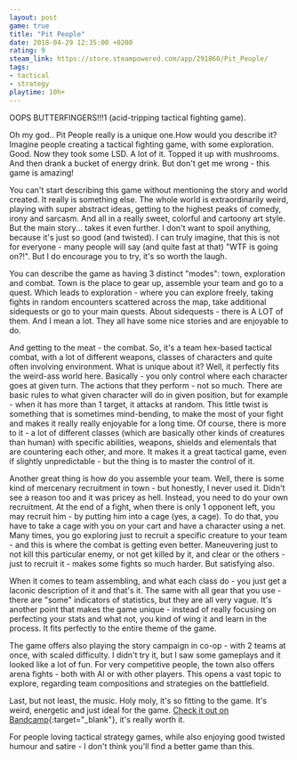 ```yaml
---
layout: post
game: true
title: "Pit People"
date: 2018-04-29 12:35:00 +0200
rating: 9
steam_link: https://store.steampowered.com/app/291860/Pit_People/
tags:
- tactical
- strategy
playtime: 10h+
---
```


OOPS BUTTERFINGERS!!!1 (acid-tripping tactical fighting game).

Oh my god.. Pit People really is a unique one.How would you describe it? Imagine people creating a tactical fighting game, with some exploration. Good. Now they took some LSD. A lot of it. Topped it up with mushrooms. And then drank a bucket of energy drink. But don't get me wrong - this game is amazing!

You can't start describing this game without mentioning the story and world created. It really is something else. The whole world is extraordinarily weird, playing with super abstract ideas, getting to the highest peaks of comedy, irony and sarcasm. And all in a really sweet, colorful and cartoony art style. But the main story... takes it even further. I don't want to spoil anything, because it's just so good (and twisted). I can truly imagine, that this is not for everyone - many people will say (and quite fast at that) "WTF is going on?!". But I do encourage you to try, it's so worth the laugh.

You can describe the game as having 3 distinct "modes": town, exploration and combat. Town is the place to gear up, assemble your team and go to a quest. Which leads to exploration - where you can explore freely, taking fights in random encounters scattered across the map, take additional sidequests or go to your main quests. About sidequests - there is A LOT of them. And I mean a lot. They all have some nice stories and are enjoyable to do.

And getting to the meat - the combat. So, it's a team hex-based tactical combat, with a lot of different weapons, classes of characters and quite often involving environment. What is unique about it? Well, it perfectly fits the weird-ass world here. Basically - you only control where each character goes at given turn. The actions that they perform - not so much. There are basic rules to what given character will do in given position, but for example - when it has more than 1 target, it attacks at random. This little twist is something that is sometimes mind-bending, to make the most of your fight and makes it really really enjoyable for a long time. Of course, there is more to it - a lot of different classes (which are basically other kinds of creatures than human) with specific abilities, weapons, shields and elementals that are countering each other, and more. It makes it a great tactical game, even if slightly unpredictable - but the thing is to master the control of it.

Another great thing is how do you assemble your team. Well, there is some kind of mercenary recruitment in town - but honestly, I never used it. Didn't see a reason too and it was pricey as hell. Instead, you need to do your own recruitment. At the end of a fight, when there is only 1 opponent left, you may recruit him - by putting him into a cage (yes, a cage). To do that, you have to take a cage with you on your cart and have a character using a net. Many times, you go exploring just to recruit a specific creature to your team - and this is where the combat is getting even better. Maneuvering just to not kill this particular enemy, or not get killed by it, and clear or the others - just to recruit it - makes some fights so much harder. But satisfying also.

When it comes to team assembling, and what each class do - you just get a laconic description of it and that's it. The same with all gear that you use - there are "some" indicators of statistics, but they are all very vague. It's another point that makes the game unique - instead of really focusing on perfecting your stats and what not, you kind of wing it and learn in the process. It fits perfectly to the entire theme of the game.

The game offers also playing the story campaign in co-op - with 2 teams at once, with scaled difficulty. I didn't try it, but I saw some gameplays and it looked like a lot of fun. For very competitive people, the town also offers arena fights - both with AI or with other players. This opens a vast topic to explore, regarding team compositions and strategies on the battlefield.

Last, but not least, the music. Holy moly, it's so fitting to the game. It's weird, energetic and just ideal for the game. [Check it out on Bandcamp](https://patric-catani.bandcamp.com/album/for-pit-people-ost){:target="_blank"}, it's really worth it.

For people loving tactical strategy games, while also enjoying good twisted humour and satire - I don't think you'll find a better game than this.
